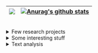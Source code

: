 
| <a href="https://github.com/anuraghazra/github-readme-stats"><img align="center" src="https://github-readme-stats.vercel.app/api/top-langs/?username=frandreoli&layout=compact&hide_border=true" /></a> |  <a href="https://github.com/anuraghazra/github-readme-stats"><img align="center" src="https://github-readme-stats.vercel.app/api/pin/?username=frandreoli&repo=atoms_optical_response&hide_border=true" alt="Anurag's github stats" /></a> |
| ------------- | ------------- |


<br/>


<div>

<details>
  <summary>Few research projects</summary>
  <ul>
    <li> <img align="center" src="https://img.shields.io/badge/Julia-purple" /> <b> <a href="https://github.com/frandreoli/atoms_optical_response">atoms_optical_response</a>  </b>.  <i> Steady-state, optical response of large-scale systems of quantum emitters. </i> </li>
    <li> <img align="center" src="https://img.shields.io/badge/Julia-purple" /> <a href="https://github.com/frandreoli/atoms_optical_dephasing">atoms_optical_dephasing</a> <i>Dephasing dynamics of an atomic spin-wave, due to inter-atomic, optical interactions.</i> </li>    
    <li> <img align="center" src="https://img.shields.io/badge/Julia-purple" /> <a href="https://github.com/frandreoli/optimization_atoms_metalens">optimization_atoms_metalens</a> <i>Toolbox of global algorithms to optimize the efficiency of an atomic metalens.</i> </li>    
    <li> <img align="center" src="https://img.shields.io/badge/Julia-purple" />  <b> optimization_atoms_adjoint  </b>  Optimized positioning of quantum emitters to inverse-design their collective optical response (adjoint agorithm). </li>
    <li> <img align="center" src="https://img.shields.io/badge/Julia-purple" /> optimization_atoms_QM <i> </i> </li>
  </ul>
</details>

<details>
  <summary>Some interesting stuff</summary>
  <ul>
    <li> <img align="center" src="https://img.shields.io/badge/Julia-purple" /> <a href="https://github.com/frandreoli/atoms_optical_response">atoms_optical_response</a></li>
    <li> <img align="center" src="https://img.shields.io/badge/Julia-purple" /> <a href="https://github.com/frandreoli/atoms_optical_dephasing">atoms_optical_dephasing</a></li>    
    <li> <img align="center" src="https://img.shields.io/badge/Julia-purple" /> <a href="https://github.com/frandreoli/optimization_atoms_metalens">optimization_atoms_metalens</a></li>    
  </ul>
</details>

<details>
  <summary>Text analysis</summary>
  <ul>
    <li> <img align="center" src="https://img.shields.io/badge/Julia-purple" /> <a href="https://github.com/frandreoli/atoms_optical_response">atoms_optical_response</a></li>
  </ul>
</details>

</div>
